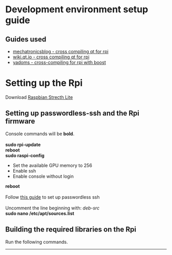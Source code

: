 # Development environment setup guide

## Guides used
* [mechatronicsblog - cross compiling qt for rpi](https://mechatronicsblog.com/cross-compile-and-deploy-qt-5-12-for-raspberry-pi/)
* [wiki.qt.io - cross compiling qt for rpi](https://wiki.qt.io/RaspberryPi2EGLFS)
* [yadoms - cross-compiling for rpi with boost](github.com/Yadoms/yadoms/wiki/Cross-compile-for-raspberry-PI)

# Setting up the Rpi
Download [Raspbian Strecth Lite](https://www.raspberrypi.org/downloads/raspbian/)

## Setting up passwordless-ssh and the Rpi firmware
Console commands will be **bold**.\
\
**sudo rpi-update**\
**reboot**\
**sudo raspi-config**
* Set the available GPU memory to 256
* Enable ssh
* Enable console without login

**reboot**\
\
Follow [this guide](https://www.raspberrypi.org/documentation/remote-access/ssh/passwordless.md) to set up passwordless ssh\
\
Uncomment the line beginning with: *deb-src*\
**sudo nano /etc/apt/sources.list**
## Building the required libraries on the Rpi
Run the following commands.

** **

